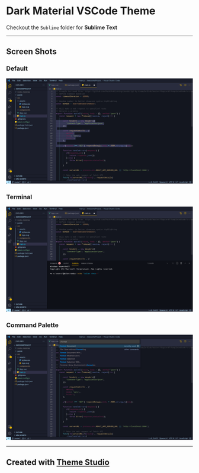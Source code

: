 # Dark Material VSCode Theme


Checkout the `Sublime` folder for **Sublime Text**

---
## Screen Shots 

### Default
![Screen Shot Default](YVdwapeu-default.jpeg)

### Terminal
![Screen Shot Panel Terminal](YVdwapeu-panelTerminal.jpeg)

### Command Palette
![Screen Shot Command Palette](YVdwapeu-commandPalette.jpeg)

---

## Created with [Theme Studio](https://themes.vscode.one/theme/tarik/YVdwapeu)